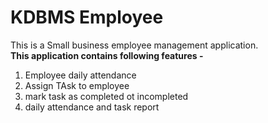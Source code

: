 # KDBMS Employee
This is a Small business employee management application.<br>
<b>This application contains following features -</b>
  1. Employee daily attendance
  2. Assign TAsk to employee
  3. mark task as completed ot incompleted
  4. daily attendance and task report
  
